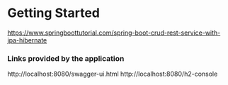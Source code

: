 # Getting Started

https://www.springboottutorial.com/spring-boot-crud-rest-service-with-jpa-hibernate

### Links provided by the application
http://localhost:8080/swagger-ui.html
http://localhost:8080/h2-console


